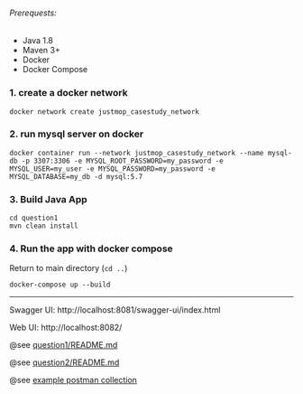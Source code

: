 ###### Prerequests:
- Java 1.8
- Maven 3+
- Docker
- Docker Compose

### 1. create a docker network
```
docker network create justmop_casestudy_network
```

### 2. run mysql server on docker
```
docker container run --network justmop_casestudy_network --name mysql-db -p 3307:3306 -e MYSQL_ROOT_PASSWORD=my_password -e MYSQL_USER=my_user -e MYSQL_PASSWORD=my_password -e MYSQL_DATABASE=my_db -d mysql:5.7
```

### 3. Build Java App
```
cd question1
mvn clean install
```

### 4. Run the app with docker compose
Return to main directory (`cd ..`)
```
docker-compose up --build
```

---

Swagger UI: http://localhost:8081/swagger-ui/index.html

Web UI: http://localhost:8082/

@see [question1/README.md](./question1/README.md)

@see [question2/README.md](./question2/README.md)

@see [example postman collection](./justmop.postman_collection.json)